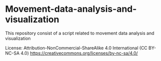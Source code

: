 # Movement-data-analysis-and-visualization

This repository consist of a script related to movement data analysis and visualization

License: Attribution-NonCommercial-ShareAlike 4.0 International (CC BY-NC-SA 4.0) 
https://creativecommons.org/licenses/by-nc-sa/4.0/
